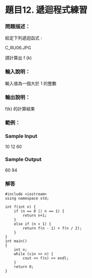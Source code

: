 # 題目12. 遞迴程式練習

### 問題描述：

給定下列遞迴函式 :

C_RU06.JPG

請計算出 f (k) 

### 輸入說明：

輸入值為一個大於 1 的整數

### 輸出說明：

f(k) 的計算結果

### 範例：

### Sample Input
10
12
60

### Sample Output
60
94

### 解答

```
#include <iostream>  
using namespace std;  
  
int f(int n) {  
    if (n == 0 || n == 1) {  
        return n+1;  
    }  
    else if (n > 1) {  
        return f(n - 1) + f(n / 2);  
    }  
}  
int main()  
{  
    int n;  
    while (cin >> n) {  
        cout << f(n) << endl;  
    }  
    return 0;  
}  
```
